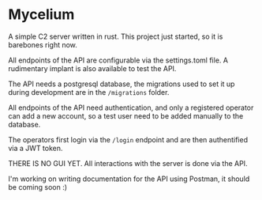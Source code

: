 # Mycelium 

A simple C2 server written in rust. 
This project just started, so it is barebones right now.

All endpoints of the API are configurable via the settings.toml file.
A rudimentary implant is also available to test the API.

The API needs a postgresql database, the migrations used to set it up during development are in the `/migrations` folder.

All endpoints of the API need authentication, and only a registered operator can add a new account,
so a test user need to be added manually to the database.

The operators first login via the `/login` endpoint and are then authentified via a JWT token.

THERE IS NO GUI YET. All interactions with the server is done via the API.

I'm working on writing documentation for the API using Postman, it should be coming soon :)

